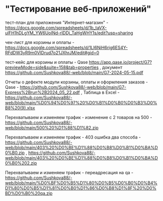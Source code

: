 # "Тестирование веб-приложений"
тест-план для приложения "Интернет-магазин" - https://docs.google.com/spreadsheets/d/1b_taVX-ulFH1hDLgYM_YW6UoINd-rIDDj_TaHgWHY1s/edit?usp=sharing

чек-лист для корзины и оплаты -  https://docs.google.com/spreadsheets/d/1LI6NiH6rig6ES4Y-RFdDW3yR9m0VIDrud7o21JXhrJM/edit#gid=0 

тест-кейс для корзины и оплаты - Qase https://app.qase.io/project/G7?previewMode=side&suite=158&tab=properties , документ https://github.com/Sushkova88/-web/blob/main/G7-2024-05-15.pdf

Отчеты о дефекте модули корзины, оплаты и оформления заказов - Qase - https://github.com/Sushkova88/-web/blob/main/G7-Express%2Brun%2B2024_05_22.pdf  , Таблица в Excel - https://github.com/Sushkova88/-web/blob/main/%D0%94%D0%97%20%D0%B1%D0%B0%D0%B3%D0%B8%20(9).xlsx

Перехватываем и изменяем трафик - изменение с 2 товаров на 500 - https://github.com/Sushkova88/-web/blob/main/500%20%D1%88%D1%82.zip

Перехватываем и изменяем трафик - 403 ошибка два способа - https://github.com/Sushkova88/-web/blob/main/403%20%D0%BE%D1%88%D0%B8%D0%B1%D0%BA%D0%B0.zip , 
https://github.com/Sushkova88/-web/blob/main/403%20%D0%BE%D1%88%D0%B8%D0%B1%D0%BA%D0%B0%202.zip

Перехватываем и изменяем трафик - переадресация на qa - https://github.com/Sushkova88/-web/blob/main/%D0%BF%D0%B5%D1%80%D0%B5%D0%B0%D0%B4%D1%80%D0%B5%D1%81%D0%B0%D1%86%D0%B8%D1%8F%20%D0%BD%D0%B0%20qa.zip
